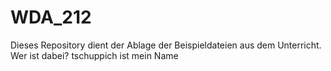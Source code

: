 # WDA_212

Dieses Repository dient der Ablage der Beispieldateien aus dem Unterricht.
Wer ist dabei?
tschuppich ist mein Name
